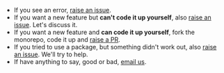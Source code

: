 - If you see an error, [raise an issue](https://github.com/codsen/codsen/issues/new/choose).
- If you want a new feature but **can't code it up yourself**, also [raise an issue](https://github.com/codsen/codsen/issues/new/choose). Let's discuss it.
- If you want a new feature and **can code it up yourself**, fork the monorepo, code it up and [raise a PR](https://docs.github.com/en/github/collaborating-with-issues-and-pull-requests/creating-a-pull-request).
- If you tried to use a package, but something didn't work out, also [raise an issue](https://github.com/codsen/codsen/issues/new/choose). We'll try to help.
- If have anything to say, good or bad, [email us](/contacts/).
